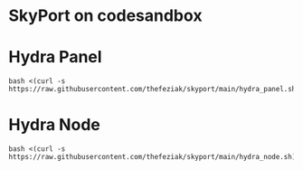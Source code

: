 # SkyPort on codesandbox

# Hydra Panel

```
bash <(curl -s https://raw.githubusercontent.com/thefeziak/skyport/main/hydra_panel.sh)
```

# Hydra Node

```
bash <(curl -s https://raw.githubusercontent.com/thefeziak/skyport/main/hydra_node.sh)
```
